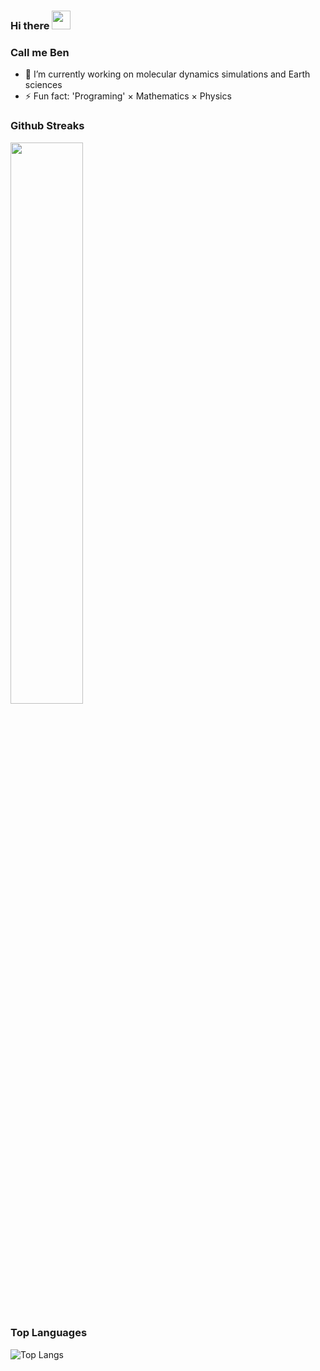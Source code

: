 ### Hi there <img src="https://raw.githubusercontent.com/MartinHeinz/MartinHeinz/master/wave.gif" width="30px">
### Call me Ben

- 🔭 I’m currently working on molecular dynamics simulations and Earth sciences
- ⚡ Fun fact: 'Programing' $\times$ Mathematics $\times$ Physics
### Github Streaks
<img src="https://github-readme-streak-stats.herokuapp.com/?user=kritika-pattalam&theme=dark" width="48%" >



### Top Languages
 ![Top Langs](https://github-readme-stats.vercel.app/api/top-langs/?username=kritika-pattalam&layout=compact)












<!--
**x-repos/x-repos** is a ✨ _special_ ✨ repository because its `README.md` (this file) appears on your GitHub profile.

Here are some ideas to get you started:

- 🔭 I’m currently working on ...
- 🌱 I’m currently learning ...
- 👯 I’m looking to collaborate on ...
- 🤔 I’m looking for help with ...
- 💬 Ask me about ...
- 📫 How to reach me: ...
- 😄 Pronouns: ...
- ⚡ Fun fact: ...
-->
